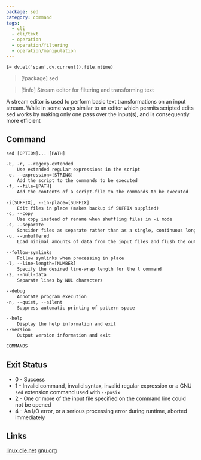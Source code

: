 ```yaml
---
package: sed
category: command
tags:
  - cli
  - cli/text
  - operation
  - operation/filtering
  - operation/manipulation
---
```


`$= dv.el('span',dv.current().file.mtime)`
> [!package] sed

> [!info] Stream editor for filtering and transforming text

A stream editor is used to perform basic text transformations on an input stream. While in some ways similar to an editor which permits scripted edits sed works by making only one pass over the input(s), and is consequently more efficient

## Command
```txt
sed [OPTION]... [PATH]

-E, -r, --regexp-extended
	Use extended regular expressions in the script
-e, --expression=[STRING]
	Add the script to the commands to be executed
-f, --file=[PATH]
	Add the contents of a script-file to the commands to be executed

-i[SUFFIX], --in-place=[SUFFIX]
	Edit files in place (makes backup if SUFFIX supplied)
-c, --copy
	Use copy instead of rename when shuffling files in -i mode
-s, --separate
	Sonsider files as separate rather than as a single, continuous long stream
-u, --unbuffered
	Load minimal amounts of data from the input files and flush the output buffers more often

--follow-symlinks
	Follow symlinks when processing in place
-l, --line-length=[NUMBER]
	Specify the desired line-wrap length for the l command
-z, --null-data
	Separate lines by NUL characters

--debug
	Annotate program execution
-n, --quiet, --silent
	Suppress automatic printing of pattern space

--help
	Display the help information and exit 
--version
	Output version information and exit

COMMANDS


```

## Exit Status
- 0 - Success
- 1 - Invalid command, invalid syntax, invalid regular expression or a GNU ``sed`` extension command used with ``--posix``
- 2 - One or more of the input file specified on the command line could not be opened
- 4 - An I/O error, or a serious processing error during runtime, aborted immediately

## Links
[linux.die.net](https://linux.die.net/man/1/sed)
[gnu.org](https://www.gnu.org/software/sed/manual/sed.html)
